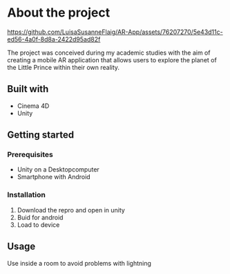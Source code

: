 # About the project
https://github.com/LuisaSusanneFlaig/AR-App/assets/76207270/5e43d11c-ed56-4a0f-8d8a-2422d95ad82f

The project was conceived during my academic studies with the aim of creating a mobile AR application that allows users to explore the planet of the Little Prince within their own reality.

## Built with

- Cinema 4D
- Unity

## Getting started

### Prerequisites

- Unity on a Desktopcomputer
- Smartphone with Android

### Installation

1. Download the repro and open in unity
2. Buid for android
3. Load to device

## Usage

Use inside a room to avoid problems with lightning




 






